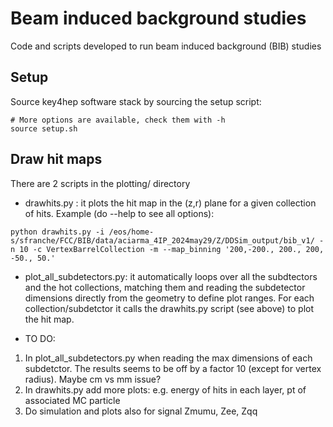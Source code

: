 # Beam induced background studies

Code and scripts developed to run beam induced background (BIB) studies


## Setup

Source key4hep software stack by sourcing the setup script:
```
# More options are available, check them with -h
source setup.sh
```

## Draw hit maps

There are 2 scripts in the plotting/ directory
- drawhits.py : it plots the hit map in the (z,r) plane for a given collection of hits. Example (do --help to see all options):
```
python drawhits.py -i /eos/home-s/sfranche/FCC/BIB/data/aciarma_4IP_2024may29/Z/DDSim_output/bib_v1/ -n 10 -c VertexBarrelCollection -m --map_binning '200,-200., 200., 200, -50., 50.'
```
- plot_all_subdetectors.py: it automatically loops over all the subdtectors and the hot collections, matching them and reading the subdetector dimensions directly from the geometry to define plot ranges. For each collection/subdetctor it calls the drawhits.py script (see above) to plot the hit map.

- TO DO:
1) In plot_all_subdetectors.py when reading the max dimensions of each subdetctor. The results seems to be off by a factor 10 (except for vertex radius). Maybe cm vs mm issue?
2) In drawhits.py add more plots: e.g. energy of hits in each layer,  pt of associated MC particle
3) Do simulation and plots also for signal Zmumu, Zee, Zqq



